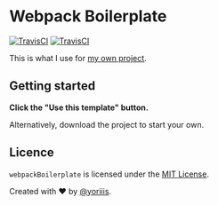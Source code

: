 # Webpack Boilerplate

[![TravisCI](https://img.shields.io/travis/com/yoriiis/webpack-boilerplate/master?style=for-the-badge)](https://travis-ci.com/yoriiis/webpack-boilerplate) [![TravisCI](https://img.shields.io/travis/com/yoriiis/webpack-boilerplate/master?style=for-the-badge)](https://travis-ci.com/yoriiis/webpack-boilerplate)

This is what I use for [my own project](https://www.npmjs.com/~yoriiis).

## Getting started

**Click the "Use this template" button.**

Alternatively, download the project to start your own.

## Licence

`webpackBoilerplate` is licensed under the [MIT License](http://opensource.org/licenses/MIT).

Created with ♥ by [@yoriiis](http://github.com/yoriiis).
